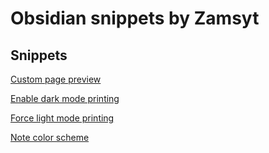 # Obsidian snippets by Zamsyt

## Snippets

[Custom page preview](../../wiki/Custom-page-preview)

[Enable dark mode printing](../../wiki/Enable-dark-mode-printing)

[Force light mode printing](../../wiki/Force-light-mode-printing)

[Note color scheme](../../wiki/Note-color-scheme)
